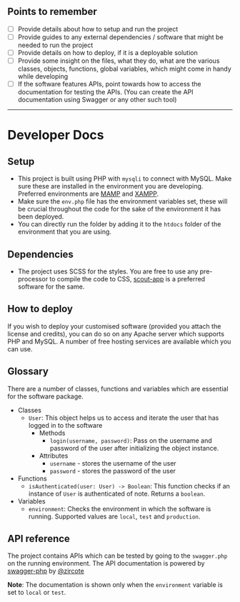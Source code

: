 ## Points to remember

- [ ] Provide details about how to setup and run the project
- [ ] Provide guides to any external dependencies / software that might be needed to run the project
- [ ] Provide details on how to deploy, if it is a deployable solution
- [ ] Provide some insight on the files, what they do, what are the various classes, objects, functions, global variables, which might come in handy while developing
- [ ] If the software features APIs, point towards how to access the documentation for testing the APIs. (You can create the API documentation using Swagger or any other such tool)

---

# Developer Docs

## Setup

- This project is built using PHP with `mysqli` to connect with MySQL. Make sure these are installed in the environment you are developing. Preferred environments are [MAMP](https://www.mamp.info/) and [XAMPP](https://www.apachefriends.org/index.html).
- Make sure the `env.php` file has the environment variables set, these will be crucial throughout the code for the sake of the environment it has been deployed.
- You can directly run the folder by adding it to the `htdocs` folder of the environment that you are using.

## Dependencies

- The project uses SCSS for the styles. You are free to use any pre-processor to compile the code to CSS, [scout-app](https://scout-app.io/) is a preferred software for the same.

## How to deploy

If you wish to deploy your customised software (provided you attach the license and credits), you can do so on any Apache server which supports PHP and MySQL. A number of free hosting services are available which you can use.

## Glossary
There are a number of classes, functions and variables which are essential for the software package.

- Classes
    - `User`: This object helps us to access and iterate the user that has logged in to the software
        - Methods
            - `login(username, password)`: Pass on the username and password of the user after initializing the object instance.
        - Attributes
            - `username` - stores the username of the user
            - `password` - stores the password of the user
- Functions
    - `isAuthenticated(user: User) -> Boolean`: This function checks if an instance of `User` is authenticated of note. Returns a `boolean`.
- Variables
    - `environment`: Checks the environment in which the software is running. Supported values are `local`, `test` and `production`.

## API reference

The project contains APIs which can be tested by going to the `swagger.php` on the running environment. The API documentation is powered by [swagger-php](https://github.com/zircote/swagger-php) by [@zircote](https://github.com/zircote/)

**Note**: The documentation is shown only when the `environment` variable is set to `local` or `test`.